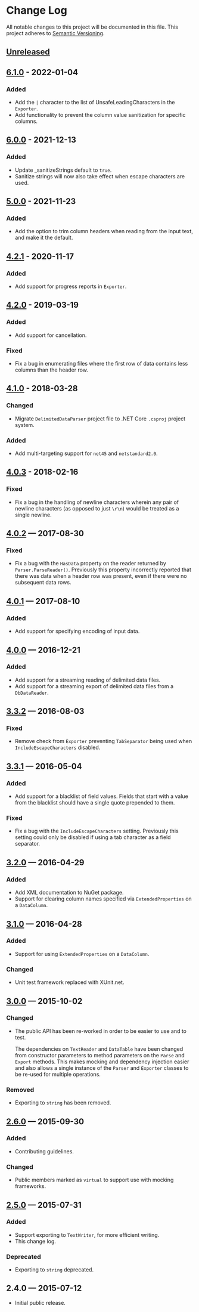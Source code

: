 # Change Log
	
All notable changes to this project will be documented in this file.
This project adheres to [Semantic Versioning](http://semver.org/).

## [Unreleased][unreleased]

## [6.1.0] - 2022-01-04

### Added

- Add the `|` character to the list of UnsafeLeadingCharacters in the `Exporter`.
- Add functionality to prevent the column value sanitization for specific columns.

## [6.0.0] - 2021-12-13

### Added

- Update _sanitizeStrings default to `true`.
- Sanitize strings will now also take effect when escape characters are used.

## [5.0.0] - 2021-11-23

### Added

- Add the option to trim column headers when reading from the input text, and make it the default.

## [4.2.1] - 2020-11-17

### Added

- Add support for progress reports in `Exporter`.

## [4.2.0] - 2019-03-19

### Added

- Add support for cancellation.

### Fixed

- Fix a bug in enumerating files where the first row of data contains less
  columns than the header row.

## [4.1.0] - 2018-03-28

### Changed

- Migrate `DelimitedDataParser` project file to .NET Core `.csproj` project system.

### Added

- Add multi-targeting support for `net45` and `netstandard2.0`.

## [4.0.3] - 2018-02-16

### Fixed

- Fix a bug in the handling of newline characters wherein any pair of newline characters
  (as opposed to just `\r\n`) would be treated as a single newline.

## [4.0.2] — 2017-08-30

### Fixed

- Fix a bug with the `HasData` property on the reader returned by
  `Parser.ParseReader()`. Previously this property incorrectly reported that
  there was data when a header row was present, even if there were no
  subsequent data rows.

## [4.0.1] — 2017-08-10

### Added

- Add support for specifying encoding of input data.

## [4.0.0] — 2016-12-21

### Added

- Add support for a streaming reading of delimited data files.
- Add support for a streaming export of delimited data files from a `DbDataReader`.

## [3.3.2] — 2016-08-03

### Fixed

- Remove check from `Exporter` preventing `TabSeparator` being used when
  `IncludeEscapeCharacters` disabled.

## [3.3.1] — 2016-05-04

### Added

- Add support for a blacklist of field values. Fields that start with a value
  from the blacklist should have a single quote prepended to them.

### Fixed

- Fix a bug with the `IncludeEscapeCharacters` setting. Previously this setting
  could only be disabled if using a tab character as a field separator.

## [3.2.0] — 2016-04-29

### Added

- Add XML documentation to NuGet package.
- Support for clearing column names specified via `ExtendedProperties` on a
  `DataColumn`.

## [3.1.0] — 2016-04-28

### Added

- Support for using `ExtendedProperties` on a `DataColumn`.

### Changed

- Unit test framework replaced with XUnit.net.

## [3.0.0] — 2015-10-02

### Changed

- The public API has been re-worked in order to be easier to use and to test.

  The dependencies on `TextReader` and `DataTable` have been changed from
  constructor parameters to method parameters on the `Parse` and `Export`
  methods. This makes mocking and dependency injection easier and also allows
  a single instance of the `Parser` and `Exporter` classes to be re-used for
  multiple operations.

### Removed

- Exporting to `string` has been removed.

## [2.6.0] — 2015-09-30

### Added

- Contributing guidelines.

### Changed
	
- Public members marked as `virtual` to support use with mocking frameworks.

## [2.5.0] — 2015-07-31
	
### Added

- Support exporting to `TextWriter`, for more efficient writing.
- This change log.
	
### Deprecated
	
- Exporting to `string` deprecated.
	
## 2.4.0 — 2015-07-12

- Initial public release.

[unreleased]: https://github.com/EnableSoftware/DelimitedDataParser/compare/v6.1.0...HEAD
[6.1.0]: https://github.com/EnableSoftware/DelimitedDataParser/compare/v6.0.0...v6.1.0
[6.0.0]: https://github.com/EnableSoftware/DelimitedDataParser/compare/v5.0.0...v6.0.0
[5.0.0]: https://github.com/EnableSoftware/DelimitedDataParser/compare/v4.2.1...v5.0.0
[4.2.1]: https://github.com/EnableSoftware/DelimitedDataParser/compare/v4.2.0...v4.2.1
[4.2.0]: https://github.com/EnableSoftware/DelimitedDataParser/compare/v4.1.0...v4.2.0
[4.1.0]: https://github.com/EnableSoftware/DelimitedDataParser/compare/v4.0.3...v4.1.0
[4.0.3]: https://github.com/EnableSoftware/DelimitedDataParser/compare/v4.0.2...v4.0.3
[4.0.2]: https://github.com/EnableSoftware/DelimitedDataParser/compare/v4.0.1...v4.0.2
[4.0.1]: https://github.com/EnableSoftware/DelimitedDataParser/compare/v4.0.0...v4.0.1
[4.0.0]: https://github.com/EnableSoftware/DelimitedDataParser/compare/v3.3.2...v4.0.0
[3.3.2]: https://github.com/EnableSoftware/DelimitedDataParser/compare/v3.3.1...v3.3.2
[3.3.1]: https://github.com/EnableSoftware/DelimitedDataParser/compare/v3.2.0...v3.3.1
[3.2.0]: https://github.com/EnableSoftware/DelimitedDataParser/compare/v3.1.0...v3.2.0
[3.1.0]: https://github.com/EnableSoftware/DelimitedDataParser/compare/v3.0.0...v3.1.0
[3.0.0]: https://github.com/EnableSoftware/DelimitedDataParser/compare/v2.6.0...v3.0.0
[2.6.0]: https://github.com/EnableSoftware/DelimitedDataParser/compare/v2.5.0...v2.6.0
[2.5.0]: https://github.com/EnableSoftware/DelimitedDataParser/compare/v2.4.0...v2.5.0
